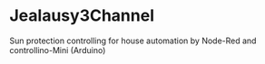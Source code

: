 # Jealausy3Channel
Sun protection controlling for house automation by Node-Red and controllino-Mini (Arduino) 
